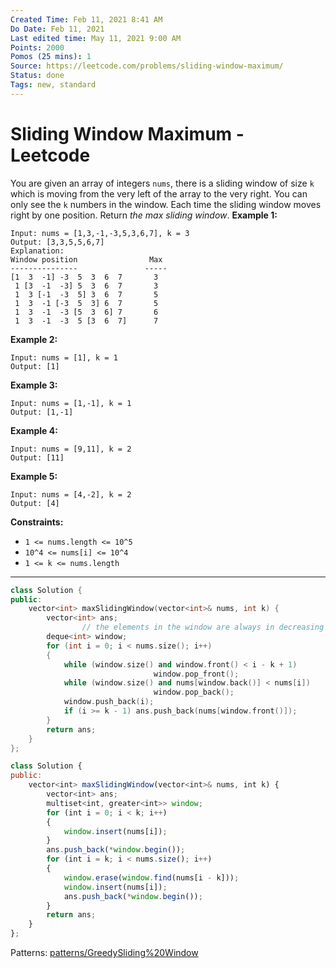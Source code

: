 ```yaml
---
Created Time: Feb 11, 2021 8:41 AM
Do Date: Feb 11, 2021
Last edited time: May 11, 2021 9:00 AM
Points: 2000
Pomos (25 mins): 1
Source: https://leetcode.com/problems/sliding-window-maximum/
Status: done
Tags: new, standard
---
```


# Sliding Window Maximum - Leetcode

You are given an array of integers `nums`, there is a sliding window of size `k` which is moving from the very left of the array to the very right. You can only see the `k` numbers in the window. Each time the sliding window moves right by one position.
Return *the max sliding window*.
**Example 1:**
```
Input: nums = [1,3,-1,-3,5,3,6,7], k = 3
Output: [3,3,5,5,6,7]
Explanation: 
Window position                Max
---------------               -----
[1  3  -1] -3  5  3  6  7       3
 1 [3  -1  -3] 5  3  6  7       3
 1  3 [-1  -3  5] 3  6  7       5
 1  3  -1 [-3  5  3] 6  7       5
 1  3  -1  -3 [5  3  6] 7       6
 1  3  -1  -3  5 [3  6  7]      7
```
**Example 2:**
```
Input: nums = [1], k = 1
Output: [1]
```
**Example 3:**
```
Input: nums = [1,-1], k = 1
Output: [1,-1]
```
**Example 4:**
```
Input: nums = [9,11], k = 2
Output: [11]
```
**Example 5:**
```
Input: nums = [4,-2], k = 2
Output: [4]
```
**Constraints:**
- `1 <= nums.length <= 10^5`
- `10^4 <= nums[i] <= 10^4`
- `1 <= k <= nums.length`
---
```cpp
class Solution {
public:
    vector<int> maxSlidingWindow(vector<int>& nums, int k) {
        vector<int> ans; 
				// the elements in the window are always in decreasing order
        deque<int> window;
        for (int i = 0; i < nums.size(); i++)
        {
            while (window.size() and window.front() < i - k + 1) 
								window.pop_front(); 
            while (window.size() and nums[window.back()] < nums[i]) 
								window.pop_back(); 
            window.push_back(i); 
            if (i >= k - 1) ans.push_back(nums[window.front()]);
        }
        return ans; 
    }
};
```
```jsx
class Solution {
public:
    vector<int> maxSlidingWindow(vector<int>& nums, int k) {
        vector<int> ans; 
        multiset<int, greater<int>> window;
        for (int i = 0; i < k; i++)
        {
            window.insert(nums[i]); 
        }
        ans.push_back(*window.begin());
        for (int i = k; i < nums.size(); i++)
        {
            window.erase(window.find(nums[i - k]));
            window.insert(nums[i]); 
            ans.push_back(*window.begin());
        }
        return ans; 
    }
};
```
Patterns: [patterns/Greedy](patterns/Greedy.md)[Sliding%20Window](Sliding%20Window.md)